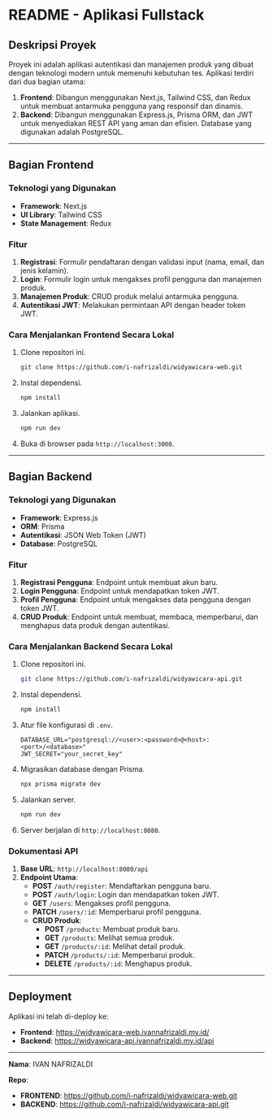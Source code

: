 # README - Aplikasi Fullstack

## Deskripsi Proyek
Proyek ini adalah aplikasi autentikasi dan manajemen produk yang dibuat dengan teknologi modern untuk memenuhi kebutuhan tes. Aplikasi terdiri dari dua bagian utama:

1. **Frontend**: Dibangun menggunakan Next.js, Tailwind CSS, dan Redux untuk membuat antarmuka pengguna yang responsif dan dinamis.
2. **Backend**: Dibangun menggunakan Express.js, Prisma ORM, dan JWT untuk menyediakan REST API yang aman dan efisien. Database yang digunakan adalah PostgreSQL.

---

## Bagian Frontend

### Teknologi yang Digunakan
- **Framework**: Next.js
- **UI Library**: Tailwind CSS
- **State Management**: Redux

### Fitur
1. **Registrasi**: Formulir pendaftaran dengan validasi input (nama, email, dan jenis kelamin).
2. **Login**: Formulir login untuk mengakses profil pengguna dan manajemen produk.
3. **Manajemen Produk**: CRUD produk melalui antarmuka pengguna.
4. **Autentikasi JWT**: Melakukan permintaan API dengan header token JWT.

### Cara Menjalankan Frontend Secara Lokal
1. Clone repositori ini.
   ```bash
   git clone https://github.com/i-nafrizaldi/widyawicara-web.git
   ```
2. Instal dependensi.
   ```bash
   npm install
   ```
3. Jalankan aplikasi.
   ```bash
   npm run dev
   ```
4. Buka di browser pada `http://localhost:3000`.


---

## Bagian Backend

### Teknologi yang Digunakan
- **Framework**: Express.js
- **ORM**: Prisma
- **Autentikasi**: JSON Web Token (JWT)
- **Database**: PostgreSQL

### Fitur
1. **Registrasi Pengguna**: Endpoint untuk membuat akun baru.
2. **Login Pengguna**: Endpoint untuk mendapatkan token JWT.
3. **Profil Pengguna**: Endpoint untuk mengakses data pengguna dengan token JWT.
4. **CRUD Produk**: Endpoint untuk membuat, membaca, memperbarui, dan menghapus data produk dengan autentikasi.

### Cara Menjalankan Backend Secara Lokal
1. Clone repositori ini.
   ```bash
   git clone https://github.com/i-nafrizaldi/widyawicara-api.git
   ```
2. Instal dependensi.
   ```bash
   npm install
   ```
3. Atur file konfigurasi di `.env`.
   ```env
   DATABASE_URL="postgresql://<user>:<password>@<host>:<port>/<database>"
   JWT_SECRET="your_secret_key"
   ```
4. Migrasikan database dengan Prisma.
   ```bash
   npx prisma migrate dev
   ```
5. Jalankan server.
   ```bash
   npm run dev
   ```
6. Server berjalan di `http://localhost:8080`.

### Dokumentasi API
1. **Base URL**: `http://localhost:8080/api`
2. **Endpoint Utama**:
   - **POST** `/auth/register`: Mendaftarkan pengguna baru.
   - **POST** `/auth/login`: Login dan mendapatkan token JWT.
   - **GET** `/users`: Mengakses profil pengguna.
   - **PATCH** `/users/:id`: Memperbarui profil pengguna.
   - **CRUD Produk**:
     - **POST** `/products`: Membuat produk baru.
     - **GET** `/products`: Melihat semua produk.
     - **GET** `/products/:id`: Melihat detail produk.
     - **PATCH** `/products/:id`: Memperbarui produk.
     - **DELETE** `/products/:id`: Menghapus produk.


---

## Deployment
Aplikasi ini telah di-deploy ke:
- **Frontend**: https://widyawicara-web.ivannafrizaldi.my.id/
- **Backend**: https://widyawicara-api.ivannafrizaldi.my.id/api

---

**Nama**: IVAN NAFRIZALDI

**Repo**: 
- **FRONTEND**: https://github.com/i-nafrizaldi/widyawicara-web.git
- **BACKEND**: https://github.com/i-nafrizaldi/widyawicara-api.git
